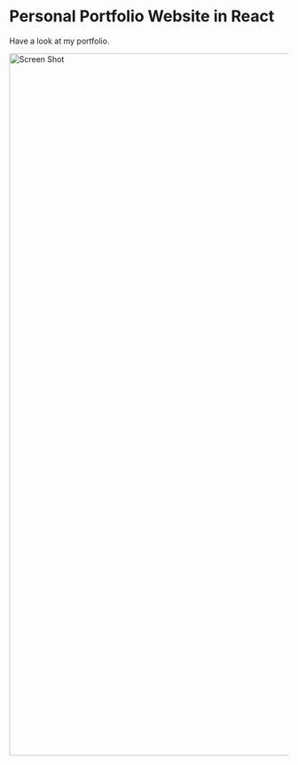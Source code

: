 # Personal Portfolio Website in React

Have a look at my portfolio. 

<!-- <img width="1266" alt="Screen Shot 2022-06-19 at 2 18 18 PM" src="https://user-images.githubusercontent.com/50160672/174933373-1ba6cadf-1c9a-48c3-aa58-984d0bd62d82.png"> -->
<img width = "1266" alt="Screen Shot" src='./src/assets/img/portfolio.png'>


